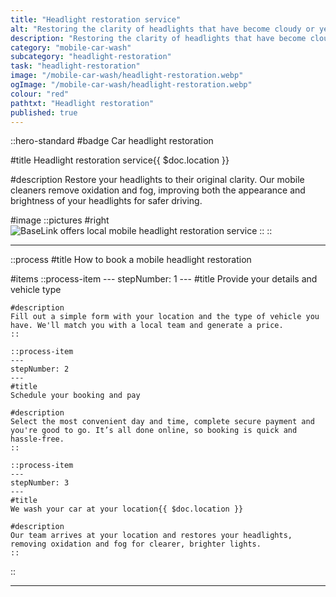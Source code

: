 ```yaml
---
title: "Headlight restoration service"
alt: "Restoring the clarity of headlights that have become cloudy or yellow over time"
description: "Restoring the clarity of headlights that have become cloudy or yellow over time"
category: "mobile-car-wash"
subcategory: "headlight-restoration"
task: "headlight-restoration"
image: "/mobile-car-wash/headlight-restoration.webp"
ogImage: "/mobile-car-wash/headlight-restoration.webp"
colour: "red"
pathtxt: "Headlight restoration"
published: true
---
```


::hero-standard
#badge
Car headlight restoration

#title
Headlight restoration service{{ $doc.location }}

#description
Restore your headlights to their original clarity. Our mobile cleaners remove oxidation and fog, improving both the appearance and brightness of your headlights for safer driving.

#image
    ::pictures
    #right
    ![BaseLink offers local mobile headlight restoration service](/mobile-car-wash/headlight-restoration.webp)
    ::
::

---

::process
#title
How to book a mobile headlight restoration

#items
    ::process-item
    ---
    stepNumber: 1
    ---
    #title
    Provide your details and vehicle type

    #description
    Fill out a simple form with your location and the type of vehicle you have. We'll match you with a local team and generate a price.
    ::
    
    ::process-item
    ---
    stepNumber: 2
    ---
    #title
    Schedule your booking and pay

    #description
    Select the most convenient day and time, complete secure payment and you're good to go. It’s all done online, so booking is quick and hassle-free.
    ::

    ::process-item
    ---
    stepNumber: 3
    ---
    #title
    We wash your car at your location{{ $doc.location }}

    #description
    Our team arrives at your location and restores your headlights, removing oxidation and fog for clearer, brighter lights.
    ::
::

---